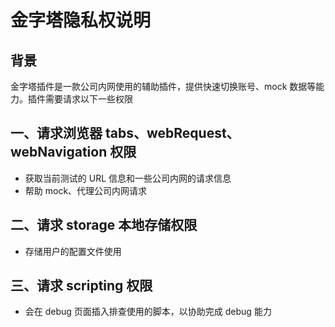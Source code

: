 # 金字塔隐私权说明

## 背景

金字塔插件是一款公司内网使用的辅助插件，提供快速切换账号、mock 数据等能力。插件需要请求以下一些权限

## 一、请求浏览器 tabs、webRequest、webNavigation 权限

- 获取当前测试的 URL 信息和一些公司内网的请求信息
- 帮助 mock、代理公司内网请求

## 二、请求 storage 本地存储权限

- 存储用户的配置文件使用

## 三、请求 scripting 权限

- 会在 debug 页面插入排查使用的脚本，以协助完成 debug 能力
